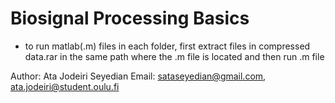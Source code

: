 # Biosignal Processing Basics

- to run matlab(.m) files in each folder, first extract files in compressed data.rar in the same path where the .m file is located and then run .m file


Author: Ata Jodeiri Seyedian
Email: sataseyedian@gmail.com, ata.jodeiri@student.oulu.fi
